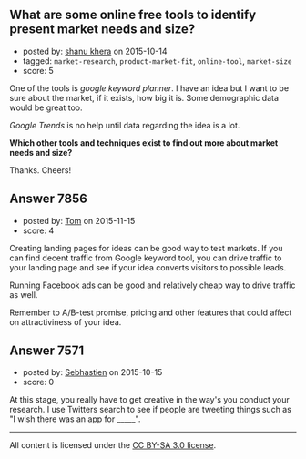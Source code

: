 ## What are some online free tools to identify present market needs and size?

- posted by: [shanu khera](https://stackexchange.com/users/1617234/shanu-khera) on 2015-10-14
- tagged: `market-research`, `product-market-fit`, `online-tool`, `market-size`
- score: 5

One of the tools is *google keyword planner*. I have an idea but I want to be sure about the market, if it exists, how big it is. Some demographic data would be great too.

*Google Trends* is no help until data regarding the idea is a lot.

**Which other tools and techniques exist to find out more about market needs and size?**

Thanks. Cheers!


## Answer 7856

- posted by: [Tom](https://stackexchange.com/users/1841165/tom) on 2015-11-15
- score: 4

Creating landing pages for ideas can be good way to test markets. If you can find decent traffic from Google keyword tool, you can drive traffic to your landing page and see if your idea converts visitors to possible leads. 

Running Facebook ads can be good and relatively cheap way to drive traffic as well.

Remember to A/B-test promise, pricing and other features that could affect on attractiviness of your idea.


## Answer 7571

- posted by: [Sebhastien](https://stackexchange.com/users/6116817/sebhastien) on 2015-10-15
- score: 0

At this stage, you really have to get creative in the way's you conduct your research. I use Twitters search to see if people are tweeting things such as "I wish there was an app for _____".



---

All content is licensed under the [CC BY-SA 3.0 license](https://creativecommons.org/licenses/by-sa/3.0/).
